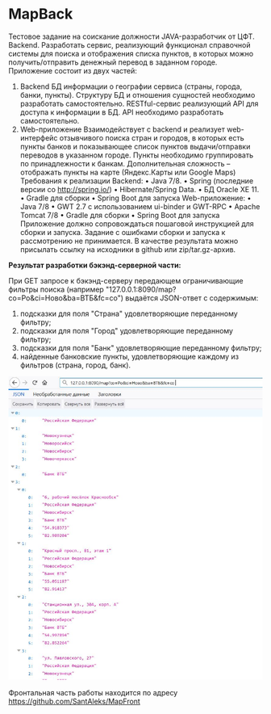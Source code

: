 # MapBack
Тестовое задание на соискание должности JAVA-разработчик от ЦФТ. Backend.
Разработать сервис, реализующий функционал справочной системы для поиска и отображения списка пунктов, в которых можно получить/отправить денежный перевод в заданном городе.
Приложение состоит из двух частей:
1.	Backend
БД информации о географии сервиса (страны, города, банки, пункты). Структуру БД и отношения сущностей необходимо разработать самостоятельно.
RESTful-сервис реализующий API для доступа к информации в БД. API необходимо разработать самостоятельно.
2.	Web-приложение
Взаимодействует c backend и реализует web-интерфейс отзывчивого поиска стран и городов, в которых есть пункты банков и показывающее список пунктов выдачи/отправки переводов в указанном городе. Пункты необходимо группировать по принадлежности к банкам.
Дополнительная сложность – отображать пункты на карте (Яндекс.Карты или Google Maps)
Требования к реализации
Backend:
•	Java 7/8.
•	Spring (последние версии со http://spring.io/)
•	Hibernate/Spring Data. 
•	БД Oracle XE 11.
•	Gradle для сборки
•	Spring Boot для запуска
Web-приложение:
•	Java 7/8
•	GWT 2.7 с использованием ui-binder и GWT-RPC
•	Apache Tomcat 7/8
•	Gradle для сборки
•	Spring Boot для запуска
Приложение должно сопровождаться пошаговой инструкцией для сборки и запуска. Задание с ошибками сборки и запуска к рассмотрению не принимается. 
В качестве результата можно присылать ссылку на исходники в github или zip/tar.gz-архив.

<b>Результат разработки бэкэнд-серверной части:</b>

При GET запросе к бэкэнд-серверу передающем ограничивающие фильтры поиска (например "127.0.0.1:8090/map?co=Ро&ci=Ново&ba=ВТБ&fc=co") выдаётся JSON-ответ с содержимым:
1) подсказки для поля "Страна" удовлетворяющие переданному фильтру;
2) подсказки для поля "Город" удовлетворяющие переданному фильтру;
3) подсказки для поля "Банк" удовлетворяющие переданному фильтру;
4) найденные банковские пункты, удовлетворяющие каждому из фильтров (страна, город, банк).

<img src="https://github.com/SantAleks/MapBack/blob/master/distr/JSON_Resp.JPG" alt="снимок экрана с JSON-ответом">

Фронтальная часть работы находится по адресу https://github.com/SantAleks/MapFront
